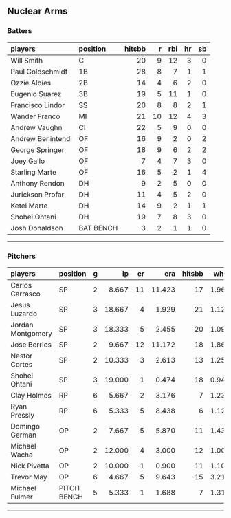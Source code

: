 ## Nuclear Arms

### Batters

 
|players           |position  | hitsbb|  r| rbi| hr| sb| 
|:-----------------|:---------|------:|--:|---:|--:|--:| 
|Will Smith        |C         |     20|  9|  12|  3|  0| 
|Paul Goldschmidt  |1B        |     28|  8|   7|  1|  1| 
|Ozzie Albies      |2B        |     14|  4|   6|  2|  0| 
|Eugenio Suarez    |3B        |     19|  5|  11|  1|  0| 
|Francisco Lindor  |SS        |     20|  8|   8|  2|  1| 
|Wander Franco     |MI        |     21| 10|  12|  4|  3| 
|Andrew Vaughn     |CI        |     22|  5|   9|  0|  0| 
|Andrew Benintendi |OF        |     16|  9|   2|  0|  2| 
|George Springer   |OF        |     18|  9|   6|  2|  2| 
|Joey Gallo        |OF        |      7|  4|   7|  3|  0| 
|Starling Marte    |OF        |     16|  5|   2|  1|  4| 
|Anthony Rendon    |DH        |      9|  2|   5|  0|  0| 
|Jurickson Profar  |DH        |     11|  4|   5|  2|  0| 
|Ketel Marte       |DH        |     14|  9|   2|  1|  1| 
|Shohei Ohtani     |DH        |     19|  7|   8|  3|  0| 
|Josh Donaldson    |BAT BENCH |      3|  2|   1|  1|  0| 


* * *

### Pitchers

 
|players           |position    |  g|     ip| er|    era| hitsbb|  whip| so|  w| sv| 
|:-----------------|:-----------|--:|------:|--:|------:|------:|-----:|--:|--:|--:| 
|Carlos Carrasco   |SP          |  2|  8.667| 11| 11.423|     17| 1.962|  5|  0|  0| 
|Jesus Luzardo     |SP          |  3| 18.667|  4|  1.929|     21| 1.125| 20|  2|  0| 
|Jordan Montgomery |SP          |  3| 18.333|  5|  2.455|     20| 1.091| 17|  2|  0| 
|Jose Berrios      |SP          |  2|  9.667| 12| 11.172|     18| 1.862| 12|  0|  0| 
|Nestor Cortes     |SP          |  2| 10.333|  3|  2.613|     13| 1.258|  8|  2|  0| 
|Shohei Ohtani     |SP          |  3| 19.000|  1|  0.474|     18| 0.947| 24|  2|  0| 
|Clay Holmes       |RP          |  6|  5.667|  2|  3.176|      7| 1.235|  8|  0|  4| 
|Ryan Pressly      |RP          |  6|  5.333|  5|  8.438|      6| 1.125|  6|  0|  0| 
|Domingo German    |OP          |  2|  7.667|  5|  5.870|     11| 1.435|  8|  0|  0| 
|Michael Wacha     |OP          |  2| 12.000|  4|  3.000|     12| 1.000| 12|  2|  0| 
|Nick Pivetta      |OP          |  2| 10.000|  1|  0.900|     11| 1.100| 12|  0|  0| 
|Trevor May        |OP          |  6|  4.667|  5|  9.643|     15| 3.214|  5|  2|  0| 
|Michael Fulmer    |PITCH BENCH |  5|  5.333|  1|  1.688|      7| 1.312|  9|  0|  1| 


* * *


